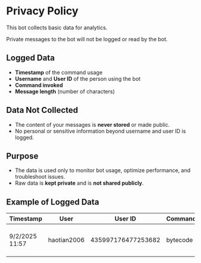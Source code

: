 # Privacy Policy 

This bot collects basic data for analytics.

Private messages to the bot will not be logged or read by the bot.

## Logged Data
- **Timestamp** of the command usage  
- **Username** and **User ID** of the person using the bot  
- **Command invoked**  
- **Message length** (number of characters)  

## Data Not Collected
- The content of your messages is **never stored** or made public.  
- No personal or sensitive information beyond username and user ID is logged.  

## Purpose
- The data is used only to monitor bot usage, optimize performance, and troubleshoot issues.  
- Raw data is **kept private** and is **not shared publicly**.  

## Example of Logged Data

| Timestamp        | User         | User ID             | Command  | Data                       |
|-----------------|-------------|--------------------|----------|---------------------------|
| 9/2/2025 11:57  | haotian2006 | 435997176477253682 | bytecode | Code length: 15,389 characters |
